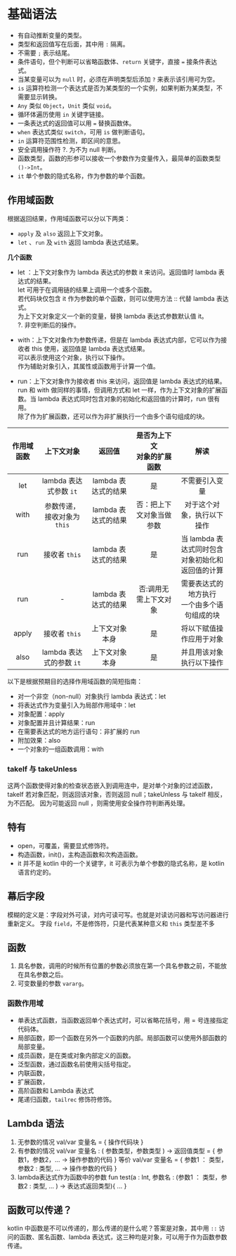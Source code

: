 # 基础语法
* 有自动推断变量的类型。
* 类型和返回值写在后面，其中用 `:` 隔离。
* 不需要 `;` 表示结尾。
* 条件语句，但个判断可以省略函数体、`return` 关键字，直接 `=` 接条件表达式。
* 当某变量可以为 `null` 时，必须在声明类型后添加 `?` 来表示该引用可为空。
* `is` 运算符检测一个表达式是否为某类型的一个实例，如果判断为某类型，不需要显示转换。
* `Any` 类似 `Object`，`Unit` 类似 `void`。
* 循环体遍历使用 `in` 关键字链接。
* 一条表达式的返回值可以用 `=` 替换函数体。
* `when` 表达式类似 `switch`，可用 `is` 做判断语句。
* `in` 运算符范围性检测，即区间的意思。
* 安全调用操作符 ?. 为不为 null 判断。
* 函数类型，函数的形参可以接收一个参数作为变量传入，最简单的函数类型 `()->Int`。
* `it` 单个参数的隐式名称，作为参数的单个函数。



## 作用域函数
根据返回结果，作用域函数可以分以下两类：
* `apply` 及 `also` 返回上下文对象。
* `let` 、`run` 及 `with` 返回 lambda 表达式结果。

**几个函数**
* let ：上下文对象作为 lambda 表达式的参数 it 来访问。返回值时 lambda 表达式的结果。<br/>
let 可用于在调用链的结果上调用一个或多个函数。<br/>
若代码块仅包含 it 作为参数的单个函数，则可以使用方法 :: 代替 lambda 表达式。<br/>
为上下文对象定义一个新的变量，替换 lambda 表达式参数默认值 it。<br/>
?. 非空判断后的操作。

* with：上下文对象作为参数传递，但是在 lambda 表达式内部，它可以作为接收者 this 使用，返回值是 lambda 表达式结果。<br/>
可以表示使用这个对象，执行以下操作。<br/>
作为辅助对象引入，其属性或函数用于计算一个值。

* run：上下文对象作为接收者 this 来访问，返回值是 lambda 表达式的结果。<br/>
run 和 with 做同样的事情，但调用方式和 let 一样，作为上下文对象的扩展函数。当 lambda 表达式同时包含对象的初始化和返回值的计算时，run 很有用。<br/>
除了作为扩展函数，还可以作为非扩展执行一个由多个语句组成的块。

|作用域函数|上下文对象|返回值|是否为上下文<br/>对象的扩展函数|解读|
|:--:|:--:|:--:|:--:|:--:|
|let|lambda 表达式参数 `it` |lambda 表达式的结果|是|不需要引入变量|
|with|参数传递，<br/>接收对象为 `this`|lambda 表达式的结果|否：把上下文对象当做参数|对于这个对象，执行以下操作|
|run|接收者 `this`|lambda 表达式的结果|是|当 lambda 表达式同时包含<br/>对象初始化和返回值的计算|
|run|-|lambda 表达式的结果|否:调用无需上下文对象|需要表达式的地方执行<br/>一个由多个语句组成的块|
|apply|接收者 `this`|上下文对象本身|是|将以下赋值操作应用于对象|
|also|lambda 表达式的参数 `it`|上下文对象本身|是|并且用该对象执行以下操作|

以下是根据预期目的选择作用域函数的简短指南：
* 对一个非空（non-null）对象执行 lambda 表达式：let
* 将表达式作为变量引入为局部作用域中：let
* 对象配置：apply
* 对象配置并且计算结果：run
* 在需要表达式的地方运行语句：非扩展的 run
* 附加效果：also
* 一个对象的一组函数调用：with

### takeIf 与 takeUnless

这两个函数使得对象的检查状态嵌入到调用连中，是对单个对象的过滤函数，takeIf 若对象匹配，则返回该对象，否则返回 null；takeUnless 与 takeIf 相反，为不匹配。
因为可能返回 null ，则需使用安全操作符判断再处理。


## 特有

* open，可覆盖，需要显式修饰符。
*  构造函数，init()，主构造函数和次构造函数。
* it 并不是 kotlin 中的一个关键字，it 可表示为单个参数的隐式名称，是 kotlin 语言约定的。

## 幕后字段
模糊的定义是：字段对外可读，对内可读可写。也就是对读访问器和写访问器进行重新定义。
字段 `field`，不是修饰符，只是代表某种意义和 `this` 类型差不多

## 函数

1. 具名参数，调用的时候所有位置的参数必须放在第一个具名参数之前，不能放在具名参数之后。
2. 可变数量的参数 `vararg`。

### 函数作用域

* 单表达式函数，当函数返回单个表达式时，可以省略花括号，用 = 号连接指定代码体。
* 局部函数，即一个函数在另外一个函数的内部。局部函数可以使用外部函数的局部变量。
* 成员函数，是在类或对象内部定义的函数。
* 泛型函数，通过函数名前使用尖括号指定。
* 内联函数，
* 扩展函数，
* 高阶函数和 Lambda 表达式
* 尾递归函数，`tailrec` 修饰符修饰。

## Lambda 语法

1. 无参数的情况
val/var 变量名 = { 操作代码块 }
2. 有参数的情况
val/var 变量名 : ( 参数类型，参数类型 ) -> 返回值类型 = { 参数1，参数2，... -> 操作参数的代码 }
等价
val/var 变量名 = { 参数1 ： 类型，参数2 : 类型, ... -> 操作参数的代码 }
3. lambda表达式作为函数中的参数
fun test(a : Int, 参数名 : (参数1 ： 类型，参数2 : 类型, ... ) -> 表达式返回类型){
        ...
    }


## 函数可以传递？

kotlin 中函数是不可以传递的，那么传递的是什么呢？答案是对象，其中用 `::` 访问的函数、匿名函数、lambda 表达式，这三种均是对象，可以用于作为函数参数传递。
